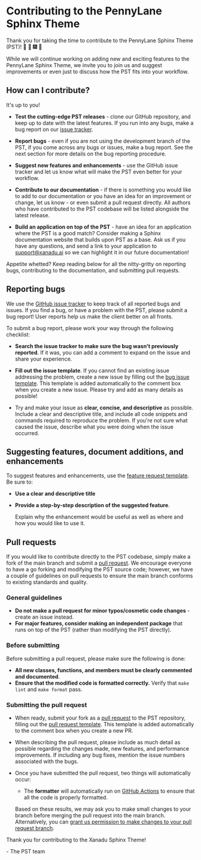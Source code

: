 # Contributing to the PennyLane Sphinx Theme

Thank you for taking the time to contribute to the PennyLane Sphinx Theme (PST)!
:confetti_ball: :tada: :fireworks: :art:

While we will continue working on adding new and exciting features to the PennyLane
Sphinx Theme, we invite you to join us and suggest improvements or even just to
discuss how the PST fits into your workflow.

## How can I contribute?

It's up to you!

* **Test the cutting-edge PST releases** - clone our GitHub repository, and keep
  up to date with the latest features. If you run into any bugs, make a bug
  report on our
  [issue tracker](https://github.com/PennyLaneAI/pennylane-sphinx-theme/issues).

* **Report bugs** - even if you are not using the development branch of the PST,
  if you come across any bugs or issues, make a bug report. See the next section
  for more details on the bug reporting procedure.

* **Suggest new features and enhancements** - use the GitHub issue tracker and
  let us know what will make the PST even better for your workflow.

* **Contribute to our documentation** - if there is something you would like to
  add to our documentation or you have an idea for an improvement or change, let
  us know - or even submit a pull request directly. All authors who have
  contributed to the PST codebase will be listed alongside the latest release.

* **Build an application on top of the PST** - have an idea for an application
  where the PST is a good match? Consider making a Sphinx documentation website
  that builds upon PST as a base. Ask us if you have any questions, and send a
  link to your application to support@xanadu.ai so we can highlight it in our
  future documentation!

Appetite whetted? Keep reading below for all the nitty-gritty on reporting bugs,
contributing to the documentation, and submitting pull requests.

## Reporting bugs

We use the
[GitHub issue tracker](https://github.com/PennyLaneAI/pennylane-sphinx-theme/issues)
to keep track of all reported bugs and issues. If you find a bug, or have a
problem with the PST, please submit a bug report! User reports help us make the
client better on all fronts.

To submit a bug report, please work your way through the following checklist:

* **Search the issue tracker to make sure the bug wasn't previously reported**.
  If it was, you can add a comment to expand on the issue and share your
  experience.

* **Fill out the issue template**. If you cannot find an existing issue
  addressing the problem, create a new issue by filling out the
  [bug issue template](ISSUE_TEMPLATE/bug-report.yml). This template is added
  automatically to the comment box when you create a new issue. Please try and
  add as many details as possible!

* Try and make your issue as **clear, concise, and descriptive** as possible.
  Include a clear and descriptive title, and include all code snippets and
  commands required to reproduce the problem. If you're not sure what caused the
  issue, describe what you were doing when the issue occurred.

## Suggesting features, document additions, and enhancements

To suggest features and enhancements, use the
[feature request template](ISSUE_TEMPLATE/feature-request.yml). Be sure to:

* **Use a clear and descriptive title**

* **Provide a step-by-step description of the suggested feature**.

    Explain why the enhancement would be useful as well as where and how you
    would like to use it.

## Pull requests

If you would like to contribute directly to the PST codebase, simply make a
fork of the main branch and submit a
[pull request](https://help.github.com/articles/about-pull-requests). We
encourage everyone to have a go forking and modifying the PST source code;
however, we have a couple of guidelines on pull requests to ensure the main
branch conforms to existing standards and quality.

### General guidelines

* **Do not make a pull request for minor typos/cosmetic code changes** - create
  an issue instead.
* **For major features, consider making an independent package** that runs
  on top of the PST (rather than modifying the PST directly).

### Before submitting

Before submitting a pull request, please make sure the following is done:

* **All new classes, functions, and members must be clearly commented and
  documented**.
* **Ensure that the modified code is formatted correctly.**  Verify that
  `make lint` and `make format` pass.

### Submitting the pull request
* When ready, submit your fork as a
  [pull request](https://help.github.com/articles/about-pull-requests) to the
  PST repository, filling out the
  [pull request template](PULL_REQUEST_TEMPLATE.md). This template is added
  automatically to the comment box when you create a new PR.

* When describing the pull request, please include as much detail as possible
  regarding the changes made, new features, and performance improvements. If
  including any bug fixes, mention the issue numbers associated with the bugs.

* Once you have submitted the pull request, two things will automatically occur:

  - The **formatter** will automatically run on
    [GitHub Actions](https://github.com/PennyLaneAI/pennylane-sphinx-theme/actions) to
    ensure that all the code is properly formatted.

  Based on these results, we may ask you to make small changes to your branch
  before merging the pull request into the main branch. Alternatively, you can
  [grant us permission to make changes to your pull request branch](https://help.github.com/articles/allowing-changes-to-a-pull-request-branch-created-from-a-fork/).

Thank you for contributing to the Xanadu Sphinx Theme!

\- The PST team
